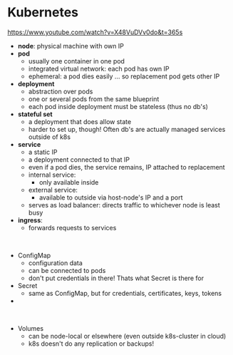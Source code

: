 # Kubernetes

https://www.youtube.com/watch?v=X48VuDVv0do&t=365s

-   **node**: physical machine with own IP
-   **pod**
    -   usually one container in one pod
    -   integrated virtual network: each pod has own IP
    -   ephemeral: a pod dies easily ... so replacement pod gets other IP
-   **deployment**
    -   abstraction over pods
    -   one or several pods from the same blueprint
    -   each pod inside deployment must be stateless (thus no db's)
-   **stateful set**
    -   a deployment that does allow state
    -   harder to set up, though! Often db's are actually managed services outside of k8s
-   **service**
    -   a static IP
    -   a deployment connected to that IP
    -   even if a pod dies, the service remains, IP attached to replacement
    -   internal service:
        -   only available inside
    -   external service:
        -   available to outside via host-node's IP and a port
    -   serves as load balancer: directs traffic to whichever node is least busy
-   **ingress**:
    -   forwards requests to services

<br/>

-   ConfigMap
    -   configuration data
    -   can be connected to pods
    -   don't put credentials in there! Thats what Secret is there for
-   Secret
    -   same as ConfigMap, but for credentials, certificates, keys, tokens
-

<br/>

-   Volumes
    -   can be node-local or elsewhere (even outside k8s-cluster in cloud)
    -   k8s doesn't do any replication or backups!
